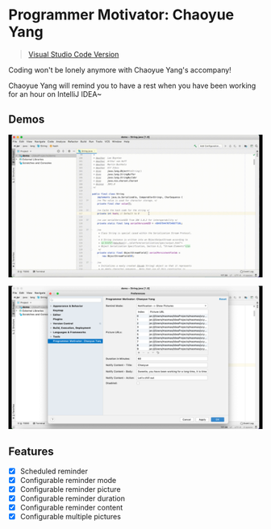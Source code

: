 # Programmer Motivator: Chaoyue Yang

> [Visual Studio Code Version](https://github.com/formulahendry/vscode-ycy)

Coding won't be lonely anymore with Chaoyue Yang's accompany!

Chaoyue Yang will remind you to have a rest when you have been working for an hour on IntelliJ IDEA~

## Demos

![usage](doc/usage.gif)

![config](doc/config.png)

## Features

* [x] Scheduled reminder
* [x] Configurable reminder mode
* [x] Configurable reminder picture
* [x] Configurable reminder duration
* [x] Configurable reminder content
* [x] Configurable multiple pictures